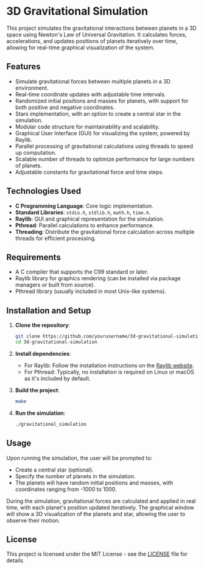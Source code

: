 # 3D Gravitational Simulation

This project simulates the gravitational interactions between planets in a 3D space using Newton's Law of Universal Gravitation. It calculates forces, accelerations, and updates positions of planets iteratively over time, allowing for real-time graphical visualization of the system.

## Features
- Simulate gravitational forces between multiple planets in a 3D environment.
- Real-time coordinate updates with adjustable time intervals.
- Randomized initial positions and masses for planets, with support for both positive and negative coordinates.
- Stars implementation, with an option to create a central star in the simulation.
- Modular code structure for maintainability and scalability.
- Graphical User Interface (GUI) for visualizing the system, powered by Raylib.
- Parallel processing of gravitational calculations using threads to speed up computation.
- Scalable number of threads to optimize performance for large numbers of planets.
- Adjustable constants for gravitational force and time steps.

## Technologies Used
- **C Programming Language**: Core logic implementation.
- **Standard Libraries**: `stdio.h`, `stdlib.h`, `math.h`, `time.h`.
- **Raylib**: GUI and graphical representation for the simulation.
- **Pthread**: Parallel calculations to enhance performance.
- **Threading**: Distribute the gravitational force calculation across multiple threads for efficient processing.
  
## Requirements
- A C compiler that supports the C99 standard or later.
- Raylib library for graphics rendering (can be installed via package managers or built from source).
- Pthread library (usually included in most Unix-like systems).

## Installation and Setup
1. **Clone the repository**:
   ```bash
   git clone https://github.com/yourusername/3d-gravitational-simulation.git
   cd 3d-gravitational-simulation
   ```

2. **Install dependencies**:
   - For Raylib: Follow the installation instructions on the [Raylib website](https://www.raylib.com/).
   - For Pthread: Typically, no installation is required on Linux or macOS as it's included by default.

3. **Build the project**:
   ```bash
   make
   ```

4. **Run the simulation**:
   ```bash
   ./gravitational_simulation
   ```

## Usage
Upon running the simulation, the user will be prompted to:
- Create a central star (optional).
- Specify the number of planets in the simulation.
- The planets will have random initial positions and masses, with coordinates ranging from -1000 to 1000.

During the simulation, gravitational forces are calculated and applied in real time, with each planet's position updated iteratively. The graphical window will show a 3D visualization of the planets and star, allowing the user to observe their motion.

## License
This project is licensed under the MIT License - see the [LICENSE](LICENSE) file for details.
